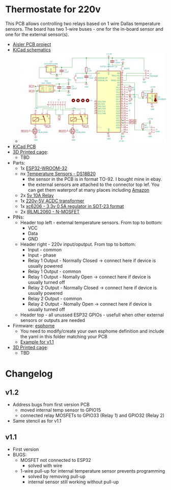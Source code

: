# Thermostate for 220v
This PCB allows controlling two relays based on 1 wire Dallas temperature sensors. The board has two 1-wire buses - one for the in-board sensor and one for the external sensor(s).

- [Aisler PCB project](https://aisler.net/p/ORVQXQHK)
- [KiCad schematics](KiCad/esp32-temp.sch)
  - ![Schematics Preview](pictures/esp32-temp_schematics.png)
- [KiCad PCB](KiCad/esp32-temp.kicad_pcb)
- [3D Printed cage](cages):
  - TBD
- Parts:
  - 1x [ESP32-WROOM-32](https://www.espressif.com/sites/default/files/documentation/esp32-wroom-32_datasheet_en.pdf)
  - nx [Temperature Sensors - DS18B20](http://datasheets.maximintegrated.com/en/ds/DS18B20.pdf)
    - the sensor in the PCB is in format TO-92. I bought mine in ebay.
    - the external sensors are attached to the connector top lef. You can get them waterprof at many places including [Amazon](https://www.amazon.de/AZDelivery-digitaler-Temperatursensor-Temperaturf%C3%BChler-wasserdicht/dp/B075FV3PQR/ref=sr_1_8?dchild=1&keywords=DS18B20&qid=1598127886&sr=8-8)
  - 2x [5v 10A Relay](http://www.sanyourelay.ca/public/products/pdf/SRD.pdf)
  - 1x [220v-5V ACDC transformer](http://www.hlktech.net/product_detail.php?ProId=59)
  - 1x [xc6206 - 3,3v 0,5A regulator in SOT-23 format](https://www.torexsemi.com/file/xc6206/XC6206.pdf)
  - 2x [IRLML2060 - N-MOSFET](https://www.infineon.com/dgdl/irlml2060pbf.pdf?fileId=5546d462533600a401535664b7fb25ee)
- PINs:
  - Header top left - external temperature sensors. From top to bottom:
    - VCC
    - Data
    - GND
  - Header right - 220v input/oputput. From top to bottom:
    - Input - common
    - Input - phase
    - Relay 1 Output - Normally Closed -> connect here if device is usually powered
    - Relay 1 Output - common
    - Relay 1 Output - Nomally Open -> connect here if device is usually turned off
    - Relay 2 Output - Normally Closed -> connect here if device is usually powered
    - Relay 2 Output - common
    - Relay 2 Output - Nomally Open -> connect here if device is usually turned off
  - Header top - all unussed ESP32 GPIOs - usefull when other external sensors or outputs are needed
- Firmware: [esphome](esphome.io)
  - You need to modify/create your own esphome definition and include the yaml in this folder matching your PCB
  - [Example for v1.1](../../thermostate1_buhardilla.yaml)
- [3D Printed cage](cages):
  - TBD

# Changelog

## v1.2
  - Address bugs from first version PCB
    - moved internal temp sensor to GPIO15
    - connected relay MOSFETs to GPIO33 (Relay 1) and GPIO32 (Relay 2)
  - Same stencil as for v1.1
## v1.1
  - First version
  - BUGS:
    - MOSFET not connected to ESP32
      - solved with wire
    - 1-wire pull-up for internal temperature sensor prevents programming
      - solved by removing pull-up
      - internal sensor still working without pull-up

